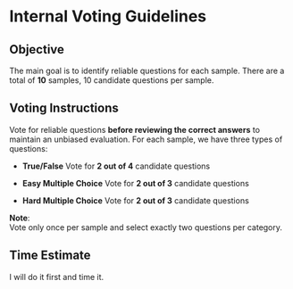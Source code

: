 # Internal Voting Guidelines

## Objective 
The main goal is to identify reliable questions for each sample. There are a total of **10** samples, 10 candidate questions per sample. 
 
## Voting Instructions
Vote for reliable questions **before reviewing the correct answers** to maintain an unbiased evaluation. For each sample, we have three types of questions:
- **True/False**
Vote for **2 out of 4** candidate questions

- **Easy Multiple Choice**
Vote for **2 out of 3** candidate questions

- **Hard Multiple Choice**
Vote for **2 out of 3** candidate questions

**Note**:  
Vote only once per sample and select exactly two questions per category.

## Time Estimate

I will do it first and time it. 

